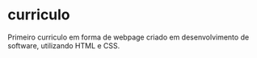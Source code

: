 # curriculo
 Primeiro curriculo em forma de webpage criado em desenvolvimento de software, utilizando HTML e CSS.
